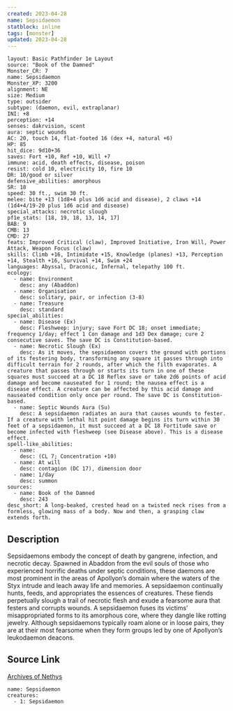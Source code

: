 ```yaml
---
created: 2023-04-28
name: Sepsidaemon
statblock: inline
tags: [monster]
updated: 2023-04-28
---
```

```statblock
layout: Basic Pathfinder 1e Layout
source: "Book of the Damned"
Monster_CR: 7
name: Sepsidaemon
Monster_XP: 3200
alignment: NE
size: Medium
type: outsider
subtype: (daemon, evil, extraplanar)
INI: +8
perception: +14
senses: dakrvision, scent
aura: septic wounds
AC: 20, touch 14, flat-footed 16 (dex +4, natural +6)
HP: 85
hit_dice: 9d10+36
saves: Fort +10, Ref +10, Will +7
immune: acid, death effects, disease, poison
resist: cold 10, electricity 10, fire 10
DR: 10/good or silver
defensive_abilities: amorphous
SR: 18
speed: 30 ft., swim 30 ft.
melee: bite +13 (1d8+4 plus 1d6 acid and disease), 2 claws +14 (1d4+4/19-20 plus 1d6 acid and disease)
special_attacks: necrotic slough
pf1e_stats: [18, 19, 18, 13, 14, 17]
BAB: 9
CMB: 13
CMD: 27
feats: Improved Critical (claw), Improved Initiative, Iron Will, Power Attack, Weapon Focus (claw)
skills: Climb +16, Intimidate +15, Knowledge (planes) +13, Perception +14, Stealth +16, Survival +14, Swim +24
languages: Abyssal, Draconic, Infernal, telepathy 100 ft.
ecology:
  - name: Environment
    desc: any (Abaddon)
  - name: Organisation
    desc: solitary, pair, or infection (3-8)
  - name: Treasure
    desc: standard
special_abilities:
  - name: Disease (Ex)
    desc: Fleshweep: injury; save Fort DC 18; onset immediate; frequency 1/day; effect 1 Con damage and 1d3 Dex damage; cure 2 consecutive saves. The save DC is Constitution-based.
  - name: Necrotic Slough (Ex)
    desc: As it moves, the sepsidaemon covers the ground with portions of its festering body, transforming any square it passes through into difficult terrain for 2 rounds, after which the filth evaporates. A creature that passes through or starts its turn in one of these squares must succeed at a DC 18 Reflex save or take 2d6 points of acid damage and become nauseated for 1 round; the nausea effect is a disease effect. A creature can be affected by this acid damage and nauseated condition only once per round. The save DC is Constitution-based.
  - name: Septic Wounds Aura (Su)
    desc: A sepsidaemon radiates an aura that causes wounds to fester. If a creature with lethal hit point damage begins its turn within 30 feet of a sepsidaemon, it must succeed at a DC 18 Fortitude save or become infected with fleshweep (see Disease above). This is a disease effect.
spell-like_abilities:
  - name:
    desc: (CL 7; Concentration +10)
  - name: At will
    desc: contagion (DC 17), dimension door
  - name: 1/day
    desc: summon
sources:
  - name: Book of the Damned
    desc: 243
desc_short: A long-beaked, crested head on a twisted neck rises from a formless, glowing mass of a body. Now and then, a grasping claw extends forth.
```
## Description
Sepsidaemons embody the concept of death by gangrene, infection, and necrotic decay. Spawned in Abaddon from the evil souls of those who experienced horrific deaths under septic conditions, these daemons are most prominent in the areas of Apollyon’s domain where the waters of the Styx intrude and leach away life and memories. A sepsidaemon continually hunts, feeds, and appropriates the essences of creatures. These fiends perpetually slough a trail of necrotic flesh and exude a fearsome aura that festers and corrupts wounds. A sepsidaemon fuses its victims’ misappropriated forms to its amorphous core, where they dangle like rotting jewelry. Although sepsidaemons typically roam alone or in loose pairs, they are at their most fearsome when they form groups led by one of Apollyon’s leukodaemon deacons.
## Source Link
[Archives of Nethys](https://aonprd.com/MonsterDisplay.aspx?ItemName=Sepsidaemon)
```encounter-table
name: Sepsidaemon
creatures:
  - 1: Sepsidaemon
```
